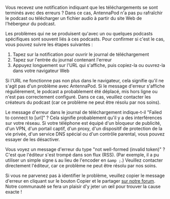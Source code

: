 Vous recevez une notification indiquant que les téléchargements se sont terminés avec des erreurs ? Dans ce cas, AntennaPod n'a pas pu rafraîchir le podcast ou télécharger un fichier audio à partir du site Web de l'hébergeur du podcast.

Les problèmes qui ne se produisent qu'avec un ou quelques podcasts spécifiques sont souvent liés à ces podcasts. Pour confirmer si c'est le cas, vous pouvez suivre les étapes suivantes :

1. Tapez sur la notification pour ouvrir le journal de téléchargement
1. Tapez sur l'entrée du journal contenant l'erreur
1. Appuyez longuement sur l'URL qui s'affiche, puis copiez-la ou ouvrez-la dans votre navigateur Web

Si l'URL ne fonctionne pas non plus dans le navigateur, cela signifie qu'il ne s'agit pas d'un problème avec AntennaPod. Si le message d'erreur s'affiche régulièrement, le podcast a probablement été déplacé, mis hors ligne ou n'est pas correctement configuré. Dans ce cas, veuillez contacter les créateurs du podcast (car ce problème ne peut être résolu par nos soins).

Le message d'erreur dans le journal de téléchargement indique-t-il "Failed to connect to [url]" ? Cela signifie probablement qu'il y a des interférences sur votre réseau. Si votre téléphone est équipé d'un bloqueur de publicité, d'un VPN, d'un portail captif, d'un proxy, d'un dispositif de protection de la vie privée, d'un service DNS spécial ou d'un contrôle parental, vous pouvez essayer de les désactiver.

Vous voyez un message d'erreur du type "not well-formed (invalid token)" ? C'est que l'éditeur s'est trompé dans son flux (RSS). (Par exemple, il a pu utiliser un simple signe `&` au lieu de l'encoder en `&amp ;`.) Veuillez contacter directement l'éditeur, car ce problème ne peut être résolu par nos soins.

Si vous ne parvenez pas à identifier le problème, veuillez copier le message d'erreur en cliquant sur le bouton Copier et le partager [sur notre forum](https://forum.antennapod.org/c/support/7). Notre communauté se fera un plaisir d'y jeter un œil pour trouver la cause exacte !

